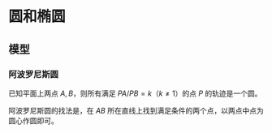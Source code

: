 # 圆和椭圆

## 模型

### 阿波罗尼斯圆

已知平面上两点 $A,B$，则所有满足 $PA/PB=k$（$k\neq1$）的点 $P$ 的轨迹是一个圆。

阿波罗尼斯圆的找法是，在 $AB$ 所在直线上找到满足条件的两个点，以两点中点为圆心作圆即可。
